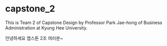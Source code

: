 # capstone_2
This is Team 2 of Capstone Design by Professor Park Jae-hong of Business Administration at Kyung Hee University.


안녕하세요 캡스톤 2조 여러분~
